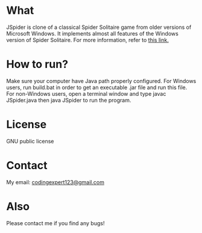 # What
JSpider is clone of a classical Spider Solitaire game from older versions of Microsoft Windows.
It implements almost all features of the Windows version of Spider Solitaire.
For more information, refer to [this link.](https://en.wikipedia.org/w/index.php?title=Microsoft_Spider_Solitaire&oldid=888411286)

# How to run?
Make sure your computer have Java path properly configured.
For Windows users, run build.bat in order to get an executable .jar file and run this file.
For non-Windows users, open a terminal window and type javac JSpider.java then java JSpider to run the program.

# License
GNU public license

# Contact
My email: codingexpert123@gmail.com

# Also
Please contact me if you find any bugs!
